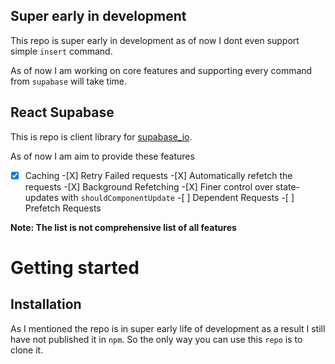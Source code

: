 ## Super early in development

This repo is super early in development as of now I dont even support simple `insert` command.

As of now I am working on core features and supporting every command from `supabase` will take time.

## React Supabase

This is repo is client library for [supabase_io](https://supabase.io/).

As of now I am aim to provide these features

-[X] Caching -[X] Retry Failed requests -[X] Automatically refetch the requests -[X] Background Refetching -[X] Finer control over state-updates with `shouldComponentUpdate` -[ ] Dependent Requests -[ ] Prefetch Requests

**Note: The list is not comprehensive list of all features**

# Getting started

## Installation

As I mentioned the repo is in super early life of development as a result I still have not published it in `npm`. So the only way you can use this `repo` is to clone it.
